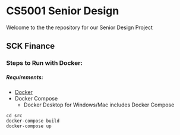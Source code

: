 # CS5001 Senior Design

Welcome to the the repository for our Senior Design Project

## SCK Finance

### Steps to Run with Docker:
##### Requirements:
* [Docker](https://www.docker.com/get-started)
* Docker Compose
  * Docker Desktop for Windows/Mac includes Docker Compose
```
cd src
docker-compose build
docker-compose up
```
